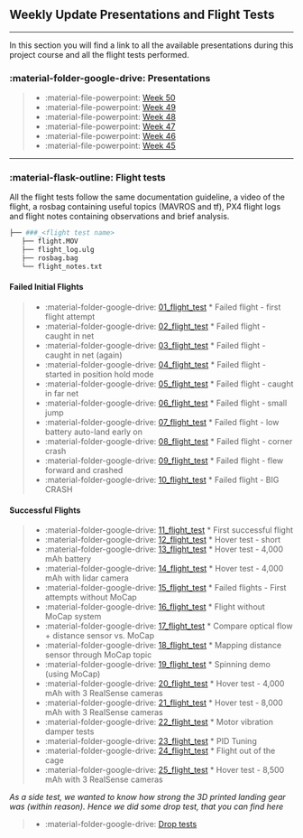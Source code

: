 
## Weekly Update Presentations and Flight Tests
---

In this section you will find a link to all the available presentations during this project course and all the flight tests performed.

### :material-folder-google-drive: Presentations


> + :material-file-powerpoint: [Week 50](https://docs.google.com/presentation/d/1o5tIVKG7xSYTrtxtxHiSYBBSNiQUwnkbTcCQvOi_kWg/edit?usp=sharing)
> + :material-file-powerpoint: [Week 49](https://docs.google.com/presentation/d/1u1WGqQTgySMM7e-dIW0UIZqY4qcKl8Q1CNRI_2zXkRk/edit?usp=sharing)
> + :material-file-powerpoint: [Week 48](https://docs.google.com/presentation/d/1CnnyMS7M6I7jHGRskmm945ZT8KmEp0AI2jBRnnGjLXE/edit?usp=sharing)
> + :material-file-powerpoint: [Week 47](https://docs.google.com/presentation/d/17ZjwX6bHtYXonRK_xmQwF2UifLAjlLAyNs5PXGUwRKE/edit?usp=sharing)
> + :material-file-powerpoint: [Week 46](https://docs.google.com/presentation/d/1yhToYeNWgfn0sCU4WzFwS-xwABwPZ7BSIhJt3YJ9UzY/edit?usp=sharing)
> + :material-file-powerpoint: [Week 45](https://docs.google.com/presentation/d/1B0ROkfwztcsRC8id7RvMKU-7GQMahH7pN5jcK7mwF3s/edit?usp=sharing)

---
### :material-flask-outline: Flight tests


All the flight tests follow the same documentation guideline, a video of the flight, a rosbag containing useful topics (MAVROS and tf), PX4 flight logs and flight notes containing observations and brief analysis.
``` bash
├── ###_<flight test name>
   ├── flight.MOV
   ├── flight_log.ulg
   ├── rosbag.bag
   └── flight_notes.txt
```

#### Failed Initial Flights

> + :material-folder-google-drive: [01_flight_test](https://drive.google.com/drive/folders/1pd_JHnY83JdgMpv3dxTgd8sCBI6ruk3E?usp=sharing)
    * Failed flight - first flight attempt
> + :material-folder-google-drive: [02_flight_test](https://drive.google.com/drive/folders/1danGuVVoJveadGcbKKUoY1uP7ECaIIXi?usp=sharing)
    * Failed flight - caught in net
> + :material-folder-google-drive: [03_flight_test](https://drive.google.com/drive/folders/1T1naJn8lIcWdAs3jsvmFpGt4Av7QwGj9?usp=sharing)
    * Failed flight - caught in net (again)
> + :material-folder-google-drive: [04_flight_test](https://drive.google.com/drive/folders/1T5WLJv-VnEuf5pdH2oHeG00Cu3f-f-gg?usp=sharing)
    * Failed flight - started in position hold mode
> + :material-folder-google-drive: [05_flight_test](https://drive.google.com/drive/folders/1-A-SPpJ4yVL1tVgcTRL-Z3sOzWs44_lm?usp=sharing)
    * Failed flight - caught in far net
> + :material-folder-google-drive: [06_flight_test](https://drive.google.com/drive/folders/1c-vgQXAg-Vxqz04E9ddHOP1SNXuDe2DN?usp=sharing)
    * Failed flight - small jump
> + :material-folder-google-drive: [07_flight_test](https://drive.google.com/drive/folders/1xfNhBzTAqWUcMpjntnQmxwvCxFzbsI4W?usp=sharing)
    * Failed flight - low battery auto-land early on
> + :material-folder-google-drive: [08_flight_test](https://drive.google.com/drive/folders/1HMrHmRYG5Q6XfAxxVuhurhOF9ShQHpT7?usp=sharing)
    * Failed flight - corner crash
> + :material-folder-google-drive: [09_flight_test](https://drive.google.com/drive/folders/1UZ3hLCL8EUv-4huETkgs5vzGxOkgMdXl?usp=sharing)
    * Failed flight - flew forward and crashed
> + :material-folder-google-drive: [10_flight_test](https://drive.google.com/drive/folders/1XfhNmNkPeZs5GVaIlR79TO2LZ-pB-Q8O?usp=sharing)
     * Failed flight - BIG CRASH


#### Successful Flights

> + :material-folder-google-drive: [11_flight_test](https://drive.google.com/drive/folders/1kp-KC76JOZqNRHcrMBM2nFk_2vypBp3y?usp=sharing)
    * First successful flight
> + :material-folder-google-drive: [12_flight_test](https://drive.google.com/drive/folders/15kG63fIENeBWW7wNmx6HLFMObRcIByJV?usp=sharing)
    * Hover test - short
> + :material-folder-google-drive: [13_flight_test](https://drive.google.com/drive/folders/1no6aC3PSUMMeApjFewyKTzS5iIdU2XFx?usp=sharing)
    * Hover test - 4,000 mAh battery
> + :material-folder-google-drive: [14_flight_test](https://drive.google.com/drive/folders/1GtT1aKBcFC7MouzhWNujkrAnIEHdZ-Ou?usp=sharing)
    * Hover test - 4,000 mAh with lidar camera
> + :material-folder-google-drive: [15_flight_test](https://drive.google.com/drive/folders/157IcuBqVv5309oVXF-XXyt63W73yKSmM?usp=sharing)
    * Failed flights - First attempts without MoCap
> + :material-folder-google-drive: [16_flight_test](https://drive.google.com/drive/folders/1n1PQSedRLKI8JJLj20r-maRq5OXoGg3V?usp=sharing)
    * Flight without MoCap system
> + :material-folder-google-drive: [17_flight_test](https://drive.google.com/drive/folders/1e9jOHrhzRMoRaYRBjGJS6mmTogDEYX4Q?usp=sharing)
    * Compare optical flow + distance sensor vs. MoCap
> + :material-folder-google-drive: [18_flight_test](https://drive.google.com/drive/folders/1rLmejQKdLrHM2g4r1ZSjSUob42OKPwAr?usp=sharing)
    * Mapping distance sensor through MoCap topic
> + :material-folder-google-drive: [19_flight_test](https://drive.google.com/drive/folders/1EE4GhrQmlF-ByTwUoWuMsuKIkn2GaW7q?usp=sharing)
    * Spinning demo (using MoCap)
> + :material-folder-google-drive: [20_flight_test](https://drive.google.com/drive/folders/1tCAhD6j71ePwL8FO03U8l0vrrm1SM6yf?usp=sharing)
    * Hover test - 4,000 mAh with 3 RealSense cameras
> + :material-folder-google-drive: [21_flight_test](https://drive.google.com/drive/folders/1uSjkC7msscLvMy0V65JhsdbUEFVE4Unj?usp=sharing)
    * Hover test - 8,000 mAh with 3 RealSense cameras
> + :material-folder-google-drive: [22_flight_test](https://drive.google.com/drive/folders/1zBmeq5WAMSbuJwyjR6DeUeRF-N5jLveH?usp=sharing)
    * Motor vibration damper tests
> + :material-folder-google-drive: [23_flight_test](https://drive.google.com/drive/folders/1u-uj05Rrvpj8EWedW9hXE1ZEb-_nuRo2?usp=sharing)
    * PID Tuning
> + :material-folder-google-drive: [24_flight_test](https://drive.google.com/drive/folders/1y8Saup6drdXIXpwCl_pFkvGn5eDhOKqP?usp=sharing)
    * Flight out of the cage
> + :material-folder-google-drive: [25_flight_test](https://drive.google.com/drive/folders/1tVmEe2JQ4PaZNnmLWutPNXDowSl_UuOg?usp=sharing)
    * Hover test - 8,500 mAh with 3 RealSense cameras


*As a side test, we wanted to know how strong the 3D printed landing gear was (within reason). Hence we did some drop test, that you can find here*

> + :material-folder-google-drive: [Drop tests](https://drive.google.com/drive/folders/1GBNByfm0tmYcgmdxOOgi8q-X7uqqnykB?usp=sharing)
